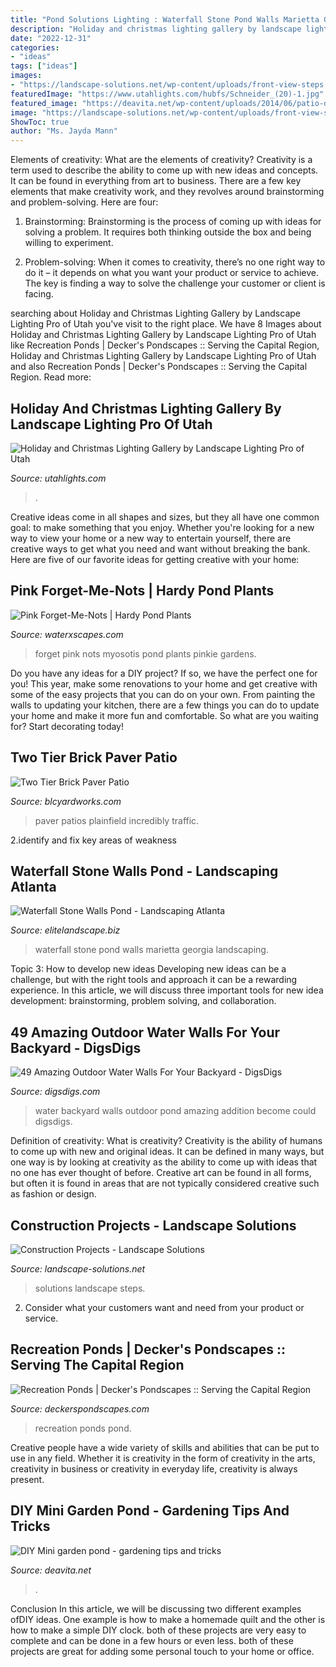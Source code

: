```yaml
---
title: "Pond Solutions Lighting : Waterfall Stone Pond Walls Marietta Georgia Landscaping"
description: "Holiday and christmas lighting gallery by landscape lighting pro of utah"
date: "2022-12-31"
categories:
- "ideas"
tags: ["ideas"]
images:
- "https://landscape-solutions.net/wp-content/uploads/front-view-steps.jpg"
featuredImage: "https://www.utahlights.com/hubfs/Schneider_(20)-1.jpg"
featured_image: "https://deavita.net/wp-content/uploads/2014/06/patio-decorating-ideas-mini-garden-pond-design-ideas.jpg"
image: "https://landscape-solutions.net/wp-content/uploads/front-view-steps.jpg"
ShowToc: true
author: "Ms. Jayda Mann"
---
```



Elements of creativity: What are the elements of creativity?
Creativity is a term used to describe the ability to come up with new ideas and concepts. It can be found in everything from art to business. There are a few key elements that make creativity work, and they revolves around brainstorming and problem-solving. Here are four:
1. Brainstorming: Brainstorming is the process of coming up with ideas for solving a problem. It requires both thinking outside the box and being willing to experiment.

2. Problem-solving: When it comes to creativity, there’s no one right way to do it – it depends on what you want your product or service to achieve. The key is finding a way to solve the challenge your customer or client is facing.


	

		
searching about Holiday and Christmas Lighting Gallery by Landscape Lighting Pro of Utah you've visit to the right place. We have 8 Images about Holiday and Christmas Lighting Gallery by Landscape Lighting Pro of Utah like Recreation Ponds | Decker&#039;s Pondscapes :: Serving the Capital Region, Holiday and Christmas Lighting Gallery by Landscape Lighting Pro of Utah and also Recreation Ponds | Decker&#039;s Pondscapes :: Serving the Capital Region. Read more:
		
    
## Holiday And Christmas Lighting Gallery By Landscape Lighting Pro Of Utah

<img loading=lazy src="https://www.utahlights.com/hubfs/Schneider_(20)-1.jpg" onerror="this.onerror=null;this.src='https://tse3.mm.bing.net/th?id=OIP.fva76Z0pBeeemgSgLozmZQHaE6&amp;pid=15.1';" alt="Holiday and Christmas Lighting Gallery by Landscape Lighting Pro of Utah">

_Source: utahlights.com_

>. 

	

Creative ideas come in all shapes and sizes, but they all have one common goal: to make something that you enjoy. Whether you're looking for a new way to view your home or a new way to entertain yourself, there are creative ways to get what you need and want without breaking the bank. Here are five of our favorite ideas for getting creative with your home: 

    
## Pink Forget-Me-Nots | Hardy Pond Plants

<img loading=lazy src="https://cdn11.bigcommerce.com/s-m4jxv6yyac/images/stencil/1024x1024/products/677/1235/pink-forget-me-nots2__21647.1528228921.jpg?c=2" onerror="this.onerror=null;this.src='https://tse2.mm.bing.net/th?id=OIP.p4fwEzAmhyzL9HiO_D0k-QHaHa&amp;pid=15.1';" alt="Pink Forget-Me-Nots | Hardy Pond Plants">

_Source: waterxscapes.com_

>forget pink nots myosotis pond plants pinkie gardens. 

	

Do you have any ideas for a DIY project? If so, we have the perfect one for you! This year, make some renovations to your home and get creative with some of the easy projects that you can do on your own. From painting the walls to updating your kitchen, there are a few things you can do to update your home and make it more fun and comfortable. So what are you waiting for? Start decorating today!

    
## Two Tier Brick Paver Patio

<img loading=lazy src="https://www.blcyardworks.com/wp-content/uploads/2018/09/Patio_3.jpg" onerror="this.onerror=null;this.src='https://tse3.mm.bing.net/th?id=OIP.baOQK0CDeLpxeCFa29V5nQHaHa&amp;pid=15.1';" alt="Two Tier Brick Paver Patio">

_Source: blcyardworks.com_

>paver patios plainfield incredibly traffic. 

	

2.identify and fix key areas of weakness 

    
## Waterfall Stone Walls Pond - Landscaping Atlanta

<img loading=lazy src="https://www.elitelandscape.biz/wp-content/uploads/2016/08/Waterfall_Stone_Walls_Pond.jpg" onerror="this.onerror=null;this.src='https://tse2.mm.bing.net/th?id=OIP.ZFPI-Vr40x8YEPYMX388bgHaE7&amp;pid=15.1';" alt="Waterfall Stone Walls Pond - Landscaping Atlanta">

_Source: elitelandscape.biz_

>waterfall stone pond walls marietta georgia landscaping. 

	

Topic 3: How to develop new ideas
Developing new ideas can be a challenge, but with the right tools and approach it can be a rewarding experience. In this article, we will discuss three important tools for new idea development: brainstorming, problem solving, and collaboration.

    
## 49 Amazing Outdoor Water Walls For Your Backyard - DigsDigs

<img loading=lazy src="https://www.digsdigs.com/photos/2013/06/38-amazing-outdoor-water-walls-for-your-backyard-10.jpg" onerror="this.onerror=null;this.src='https://tse2.mm.bing.net/th?id=OIP.plplyoLyCqoUmMau9H1XOAHaFj&amp;pid=15.1';" alt="49 Amazing Outdoor Water Walls For Your Backyard - DigsDigs">

_Source: digsdigs.com_

>water backyard walls outdoor pond amazing addition become could digsdigs. 

	

Definition of creativity: What is creativity?
Creativity is the ability of humans to come up with new and original ideas. It can be defined in many ways, but one way is by looking at creativity as the ability to come up with ideas that no one has ever thought of before. Creative art can be found in all forms, but often it is found in areas that are not typically considered creative such as fashion or design.

    
## Construction Projects - Landscape Solutions

<img loading=lazy src="https://landscape-solutions.net/wp-content/uploads/front-view-steps.jpg" onerror="this.onerror=null;this.src='https://tse2.mm.bing.net/th?id=OIP.fdFfzef1-JvmTkOaWSL08AHaE6&amp;pid=15.1';" alt="Construction Projects - Landscape Solutions">

_Source: landscape-solutions.net_

>solutions landscape steps. 

	

2. Consider what your customers want and need from your product or service.

    
## Recreation Ponds | Decker&#039;s Pondscapes :: Serving The Capital Region

<img loading=lazy src="https://www.deckerspondscapes.com/wp-content/uploads/2016/04/Jodis-Phone-1215-1366.jpg" onerror="this.onerror=null;this.src='https://tse4.mm.bing.net/th?id=OIP.nwC1ectHM1BJ70_yuUjlWAHaFj&amp;pid=15.1';" alt="Recreation Ponds | Decker&#039;s Pondscapes :: Serving the Capital Region">

_Source: deckerspondscapes.com_

>recreation ponds pond. 

	

Creative people have a wide variety of skills and abilities that can be put to use in any field. Whether it is creativity in the form of creativity in the arts, creativity in business or creativity in everyday life, creativity is always present.

    
## DIY Mini Garden Pond - Gardening Tips And Tricks

<img loading=lazy src="https://deavita.net/wp-content/uploads/2014/06/patio-decorating-ideas-mini-garden-pond-design-ideas.jpg" onerror="this.onerror=null;this.src='https://tse2.mm.bing.net/th?id=OIP.2eWH17lW2AAb_pHV_ZzbXgHaJ4&amp;pid=15.1';" alt="DIY Mini garden pond - gardening tips and tricks">

_Source: deavita.net_

>. 

	

Conclusion
In this article, we will be discussing two different examples ofDIY ideas. One example is how to make a homemade quilt and the other is how to make a simple DIY clock. both of these projects are very easy to complete and can be done in a few hours or even less. both of these projects are great for adding some personal touch to your home or office.

